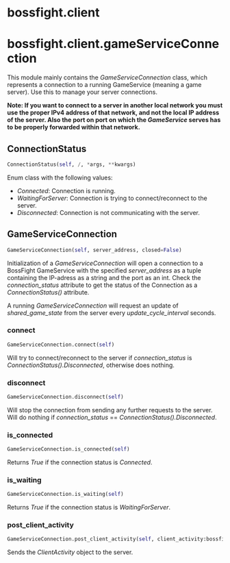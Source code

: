 <h1 id="bossfight.client">bossfight.client</h1>


<h1 id="bossfight.client.gameServiceConnection">bossfight.client.gameServiceConnection</h1>


This module mainly contains the *GameServiceConnection* class, which represents a connection to a
running GameService (meaning a game server). Use this to manage your server connections.

**Note: If you want to connect to a server in another local network you must use the proper IPv4
address of that network, and not the local IP address of the server. Also the port on port on
which the *GameService* serves has to be properly forwarded within that network.**

<h2 id="bossfight.client.gameServiceConnection.ConnectionStatus">ConnectionStatus</h2>

```python
ConnectionStatus(self, /, *args, **kwargs)
```

Enum class with the following values:
- *Connected*: Connection is running.
- *WaitingForServer*: Connection is trying to connect/reconnect to the server.
- *Disconnected*: Connection is not communicating with the server.

<h2 id="bossfight.client.gameServiceConnection.GameServiceConnection">GameServiceConnection</h2>

```python
GameServiceConnection(self, server_address, closed=False)
```

Initialization of a *GameServiceConnection* will open a connection to a BossFight GameService
with the specified *server_address* as a tuple containing the IP-adress as a string and the
port as an int. Check the *connection_status* attribute to get the status of the Connection as
a *ConnectionStatus()* attribute.

A running *GameServiceConnection* will request an update of *shared_game_state* from the server
every *update_cycle_interval* seconds.

<h3 id="bossfight.client.gameServiceConnection.GameServiceConnection.connect">connect</h3>

```python
GameServiceConnection.connect(self)
```

Will try to connect/reconnect to the server if *connection_status* is
*ConnectionStatus().Disconnected*, otherwise does nothing.

<h3 id="bossfight.client.gameServiceConnection.GameServiceConnection.disconnect">disconnect</h3>

```python
GameServiceConnection.disconnect(self)
```

Will stop the connection from sending any further requests to the server.
Will do nothing if *connection_status* == *ConnectionStatus().Disconnected*.

<h3 id="bossfight.client.gameServiceConnection.GameServiceConnection.is_connected">is_connected</h3>

```python
GameServiceConnection.is_connected(self)
```

Returns *True* if the connection status is *Connected*.

<h3 id="bossfight.client.gameServiceConnection.GameServiceConnection.is_waiting">is_waiting</h3>

```python
GameServiceConnection.is_waiting(self)
```

Returns *True* if the connection status is *WaitingForServer*.

<h3 id="bossfight.client.gameServiceConnection.GameServiceConnection.post_client_activity">post_client_activity</h3>

```python
GameServiceConnection.post_client_activity(self, client_activity:bossfight.core.sharedGameData.ClientActivity)
```

Sends the *ClientActivity* object to the server.

